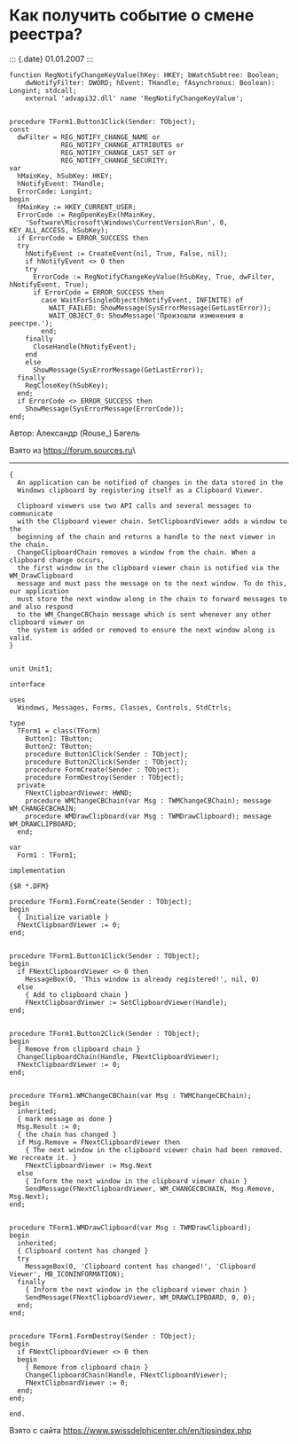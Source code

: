 Как получить событие о смене реестра?
=====================================

::: {.date}
01.01.2007
:::

    function RegNotifyChangeKeyValue(hKey: HKEY; bWatchSubtree: Boolean;
        dwNotifyFilter: DWORD; hEvent: THandle; fAsynchronus: Boolean): Longint; stdcall;
        external 'advapi32.dll' name 'RegNotifyChangeKeyValue';

     
    procedure TForm1.Button1Click(Sender: TObject);
    const
      dwFilter = REG_NOTIFY_CHANGE_NAME or
                 REG_NOTIFY_CHANGE_ATTRIBUTES or
                 REG_NOTIFY_CHANGE_LAST_SET or
                 REG_NOTIFY_CHANGE_SECURITY;
    var
      hMainKey, hSubKey: HKEY;
      hNotifyEvent: THandle;
      ErrorCode: Longint;
    begin
      hMainKey := HKEY_CURRENT_USER;
      ErrorCode := RegOpenKeyEx(hMainKey,
        'Software\Microsoft\Windows\CurrentVersion\Run', 0, KEY_ALL_ACCESS, hSubKey);
      if ErrorCode = ERROR_SUCCESS then
      try
        hNotifyEvent := CreateEvent(nil, True, False, nil);
        if hNotifyEvent <> 0 then
        try
          ErrorCode := RegNotifyChangeKeyValue(hSubKey, True, dwFilter, hNotifyEvent, True);
          if ErrorCode = ERROR_SUCCESS then
            case WaitForSingleObject(hNotifyEvent, INFINITE) of
              WAIT_FAILED: ShowMessage(SysErrorMessage(GetLastError));
              WAIT_OBJECT_0: ShowMessage('Произошли изменения в реестре.');
            end;
        finally
          CloseHandle(hNotifyEvent);
        end
        else
          ShowMessage(SysErrorMessage(GetLastError));
      finally
        RegCloseKey(hSubKey);
      end;
      if ErrorCode <> ERROR_SUCCESS then
        ShowMessage(SysErrorMessage(ErrorCode));
    end;

Автор: Александр (Rouse\_) Багель

Взято из <https://forum.sources.ru>\

------------------------------------------------------------------------

    {
      An application can be notified of changes in the data stored in the
      Windows clipboard by registering itself as a Clipboard Viewer.
     
      Clipboard viewers use two API calls and several messages to communicate
      with the Clipboard viewer chain. SetClipboardViewer adds a window to the
      beginning of the chain and returns a handle to the next viewer in the chain.
      ChangeClipboardChain removes a window from the chain. When a clipboard change occurs,
      the first window in the clipboard viewer chain is notified via the WM_DrawClipboard
      message and must pass the message on to the next window. To do this, our application
      must store the next window along in the chain to forward messages to and also respond
      to the WM_ChangeCBChain message which is sent whenever any other clipboard viewer on
      the system is added or removed to ensure the next window along is valid.
    }
     
     
    unit Unit1;
     
    interface
     
    uses
      Windows, Messages, Forms, Classes, Controls, StdCtrls;
     
    type
      TForm1 = class(TForm)
        Button1: TButton;
        Button2: TButton;
        procedure Button1Click(Sender : TObject);
        procedure Button2Click(Sender : TObject);
        procedure FormCreate(Sender : TObject);
        procedure FormDestroy(Sender : TObject);
      private
        FNextClipboardViewer: HWND;
        procedure WMChangeCBChain(var Msg : TWMChangeCBChain); message WM_CHANGECBCHAIN;
        procedure WMDrawClipboard(var Msg : TWMDrawClipboard); message WM_DRAWCLIPBOARD;
      end;
     
    var
      Form1 : TForm1;
     
    implementation
     
    {$R *.DFM}
     
    procedure TForm1.FormCreate(Sender : TObject);
    begin
      { Initialize variable }
      FNextClipboardViewer := 0;
    end;
     
     
    procedure TForm1.Button1Click(Sender : TObject);
    begin
      if FNextClipboardViewer <> 0 then
        MessageBox(0, 'This window is already registered!', nil, 0)
      else
        { Add to clipboard chain }
        FNextClipboardViewer := SetClipboardViewer(Handle);
    end;
     
     
    procedure TForm1.Button2Click(Sender : TObject);
    begin
      { Remove from clipboard chain }
      ChangeClipboardChain(Handle, FNextClipboardViewer);
      FNextClipboardViewer := 0;
    end;
     
     
    procedure TForm1.WMChangeCBChain(var Msg : TWMChangeCBChain);
    begin
      inherited;
      { mark message as done }
      Msg.Result := 0;
      { the chain has changed }
      if Msg.Remove = FNextClipboardViewer then
        { The next window in the clipboard viewer chain had been removed. We recreate it. }
        FNextClipboardViewer := Msg.Next
      else
        { Inform the next window in the clipboard viewer chain }
        SendMessage(FNextClipboardViewer, WM_CHANGECBCHAIN, Msg.Remove, Msg.Next);
    end;
     
     
    procedure TForm1.WMDrawClipboard(var Msg : TWMDrawClipboard);
    begin
      inherited;
      { Clipboard content has changed }
      try
        MessageBox(0, 'Clipboard content has changed!', 'Clipboard Viewer', MB_ICONINFORMATION);
      finally
        { Inform the next window in the clipboard viewer chain }
        SendMessage(FNextClipboardViewer, WM_DRAWCLIPBOARD, 0, 0);
      end;
    end;
     
     
    procedure TForm1.FormDestroy(Sender : TObject);
    begin
      if FNextClipboardViewer <> 0 then
      begin
        { Remove from clipboard chain }
        ChangeClipboardChain(Handle, FNextClipboardViewer);
        FNextClipboardViewer := 0;
      end;
    end;
     
    end.

Взято с сайта <https://www.swissdelphicenter.ch/en/tipsindex.php>

